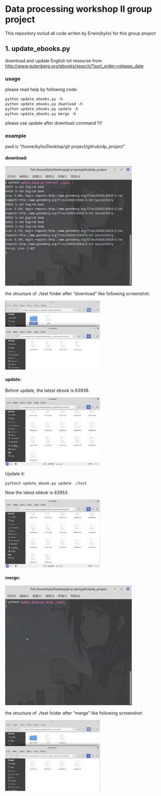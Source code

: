 # Data processing workshop Ⅱ group project

This repository includ all code writen by Erwin(kylis) for this group project

## 1. update_ebooks.py

download and update English txt resourse from http://www.gutenberg.org/ebooks/search/?sort_order=release_date

### usage

please read help by following code:

```shell
python update_ebooks.py -h
python update_ebooks.py download -h
python update_ebooks.py update -h
python update_ebooks.py merge -h
```

please use update after download command !!!!

### example

pwd is “/home/kylis/Desktop/git project/github/dp_project”

#### download:

<img src="./statics/img/1.png" style="zoom:40%;" />

the structure of ./test folder after “download” like following screenshot:

<img src="./statics/img/2.png" style="zoom:30%;" />

#### update:

Before update, the latest ebook is 63938.

<img src="./statics/img/after.png" style="zoom:30%;" />

Update it:

```shell
python3 update_ebook.py update ./test
```

Now the latest ebbok is 63953.

<img src="./statics/img/4.png" style="zoom:30%;" />

#### merge:

<img src="./statics/img/5.png" style="zoom:40%;" />

the structure of ./test folder after “merge” like following screenshot:

<img src="./statics/img/6.png" style="zoom:30%;" />